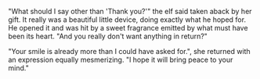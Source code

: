 "What should I say other than 'Thank you?'" the elf said taken aback by her gift.
It really was a beautiful little device, doing exactly what he hoped for.
He opened it and was hit by a sweet fragrance emitted by what must have been its heart.
"And you really don't want anything in return?"

"Your smile is already more than I could have asked for.", she returned with an expression equally mesmerizing.
"I hope it will bring peace to your mind."
